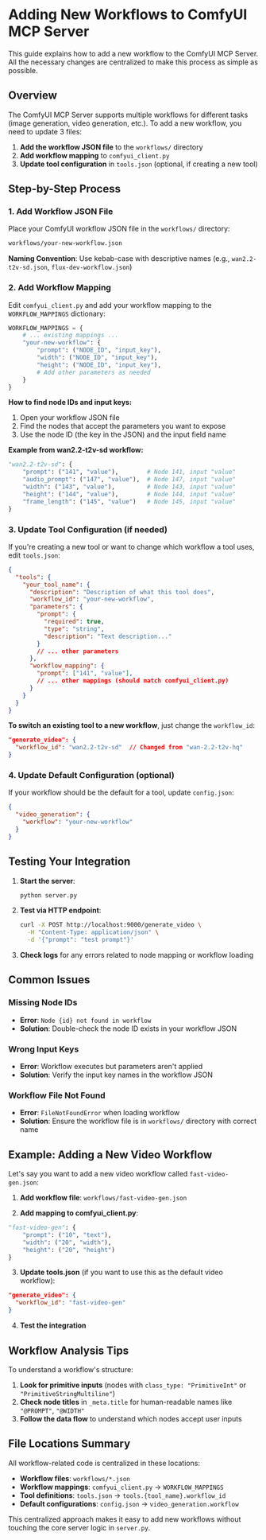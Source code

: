 # Adding New Workflows to ComfyUI MCP Server

This guide explains how to add a new workflow to the ComfyUI MCP Server. All the necessary changes are centralized to make this process as simple as possible.

## Overview

The ComfyUI MCP Server supports multiple workflows for different tasks (image generation, video generation, etc.). To add a new workflow, you need to update 3 files:

1. **Add the workflow JSON file** to the `workflows/` directory
2. **Add workflow mapping** to `comfyui_client.py`
3. **Update tool configuration** in `tools.json` (optional, if creating a new tool)

## Step-by-Step Process

### 1. Add Workflow JSON File

Place your ComfyUI workflow JSON file in the `workflows/` directory:

```bash
workflows/your-new-workflow.json
```

**Naming Convention**: Use kebab-case with descriptive names (e.g., `wan2.2-t2v-sd.json`, `flux-dev-workflow.json`)

### 2. Add Workflow Mapping

Edit `comfyui_client.py` and add your workflow mapping to the `WORKFLOW_MAPPINGS` dictionary:

```python
WORKFLOW_MAPPINGS = {
    # ... existing mappings ...
    "your-new-workflow": {
        "prompt": ("NODE_ID", "input_key"),
        "width": ("NODE_ID", "input_key"),
        "height": ("NODE_ID", "input_key"),
        # Add other parameters as needed
    }
}
```

**How to find node IDs and input keys:**
1. Open your workflow JSON file
2. Find the nodes that accept the parameters you want to expose
3. Use the node ID (the key in the JSON) and the input field name

**Example from wan2.2-t2v-sd workflow:**
```python
"wan2.2-t2v-sd": {
    "prompt": ("141", "value"),        # Node 141, input "value"
    "audio_prompt": ("147", "value"),  # Node 147, input "value"
    "width": ("143", "value"),         # Node 143, input "value"
    "height": ("144", "value"),        # Node 144, input "value"
    "frame_length": ("145", "value")   # Node 145, input "value"
}
```

### 3. Update Tool Configuration (if needed)

If you're creating a new tool or want to change which workflow a tool uses, edit `tools.json`:

```json
{
  "tools": {
    "your_tool_name": {
      "description": "Description of what this tool does",
      "workflow_id": "your-new-workflow",
      "parameters": {
        "prompt": {
          "required": true,
          "type": "string",
          "description": "Text description..."
        }
        // ... other parameters
      },
      "workflow_mapping": {
        "prompt": ["141", "value"],
        // ... other mappings (should match comfyui_client.py)
      }
    }
  }
}
```

**To switch an existing tool to a new workflow**, just change the `workflow_id`:
```json
"generate_video": {
  "workflow_id": "wan2.2-t2v-sd"  // Changed from "wan-2.2-t2v-hq"
}
```

### 4. Update Default Configuration (optional)

If your workflow should be the default for a tool, update `config.json`:

```json
{
  "video_generation": {
    "workflow": "your-new-workflow"
  }
}
```

## Testing Your Integration

1. **Start the server**:
   ```bash
   python server.py
   ```

2. **Test via HTTP endpoint**:
   ```bash
   curl -X POST http://localhost:9000/generate_video \
     -H "Content-Type: application/json" \
     -d '{"prompt": "test prompt"}'
   ```

3. **Check logs** for any errors related to node mapping or workflow loading

## Common Issues

### Missing Node IDs
- **Error**: `Node {id} not found in workflow`
- **Solution**: Double-check the node ID exists in your workflow JSON

### Wrong Input Keys
- **Error**: Workflow executes but parameters aren't applied
- **Solution**: Verify the input key names in the workflow JSON

### Workflow File Not Found
- **Error**: `FileNotFoundError` when loading workflow
- **Solution**: Ensure the workflow file is in `workflows/` directory with correct name

## Example: Adding a New Video Workflow

Let's say you want to add a new video workflow called `fast-video-gen.json`:

1. **Add workflow file**: `workflows/fast-video-gen.json`

2. **Add mapping to comfyui_client.py**:
```python
"fast-video-gen": {
    "prompt": ("10", "text"),
    "width": ("20", "width"),
    "height": ("20", "height")
}
```

3. **Update tools.json** (if you want to use this as the default video workflow):
```json
"generate_video": {
  "workflow_id": "fast-video-gen"
}
```

4. **Test the integration**

## Workflow Analysis Tips

To understand a workflow's structure:

1. **Look for primitive inputs** (nodes with `class_type: "PrimitiveInt"` or `"PrimitiveStringMultiline"`)
2. **Check node titles** in `_meta.title` for human-readable names like `"@PROMPT"`, `"@WIDTH"`
3. **Follow the data flow** to understand which nodes accept user inputs

## File Locations Summary

All workflow-related code is centralized in these locations:

- **Workflow files**: `workflows/*.json`
- **Workflow mappings**: `comfyui_client.py` → `WORKFLOW_MAPPINGS`
- **Tool definitions**: `tools.json` → `tools.{tool_name}.workflow_id`
- **Default configurations**: `config.json` → `video_generation.workflow`

This centralized approach makes it easy to add new workflows without touching the core server logic in `server.py`.
